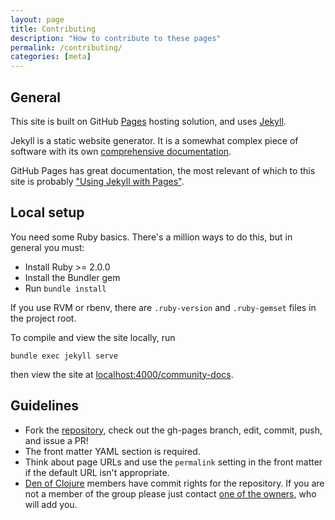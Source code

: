 ```yaml
---
layout: page
title: Contributing
description: "How to contribute to these pages"
permalink: /contributing/
categories: [meta]
---
```


## General

This site is built on GitHub [Pages](https://pages.github.com/)
hosting solution, and uses [Jekyll](http://jekyllrb.com/).

Jekyll is a static website generator. It is a somewhat complex piece
of software with its own
[comprehensive documentation](http://jekyllrb.com/docs/home/).

GitHub Pages has great documentation, the most relevant of which to
this site is probably
["Using Jekyll with Pages"](https://help.github.com/articles/using-jekyll-with-pages/).

## Local setup

You need some Ruby basics. There's a million ways to do this, but in
general you must:

* Install Ruby >= 2.0.0
* Install the Bundler gem
* Run `bundle install`

If you use RVM or rbenv, there are `.ruby-version` and `.ruby-gemset`
files in the project root.

To compile and view the site locally, run

    bundle exec jekyll serve

then view the site at
[localhost:4000/community-docs](http://localhost:4000/community-docs).

## Guidelines

* Fork the [repository][repo], check out the gh-pages branch, edit,
  commit, push, and issue a PR!
* The front matter YAML section is required.
* Think about page URLs and use the `permalink` setting in the front
  matter if the default URL isn't appropriate.
* [Den of Clojure](https://github.com/denofclojure) members have
  commit rights for the repository. If you are not a member of the
  group please just contact [one of the owners][owners], who will add
  you.

[owners]: https://github.com/orgs/denofclojure/teams/owners
[repo]: https://github.com/denofclojure/community-docs
